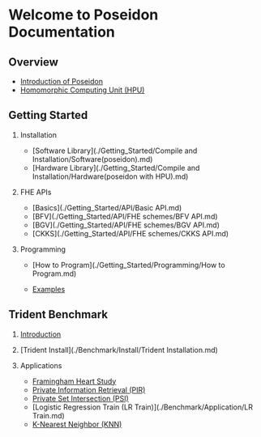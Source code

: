 # Welcome to Poseidon Documentation

## Overview

* [Introduction of Poseidon](./Overview/Poseidon_Basics.md)
* [Homomorphic Computing Unit (HPU)](./Overview/HPU.md)



## Getting Started

1. Installation

     * [Software Library](./Getting_Started/Compile and Installation/Software(poseidon).md)
     * [Hardware Library](./Getting_Started/Compile and Installation/Hardware(poseidon with HPU).md)

     

2. FHE APIs

     * [Basics](./Getting_Started/API/Basic API.md)
     * [BFV](./Getting_Started/API/FHE schemes/BFV API.md)
     * [BGV](./Getting_Started/API/FHE schemes/BGV API.md)
     * [CKKS](./Getting_Started/API/FHE schemes/CKKS API.md)

     

3. Programming

     * [How to Program](./Getting_Started/Programming/How to Program.md)

     * [Examples](./Getting_Started/Programming/Examples.md)




## Trident Benchmark

1. [Introduction](./Benchmark/Introduction/Introduction.md)

2. [Trident Install](./Benchmark/Install/Trident Installation.md)

3. Applications
     * [Framingham Heart Study](./Benchmark/Application/Framingham.md)
     * [Private Information Retrieval (PIR)](./Benchmark/Application/pir_bfv.md)
     * [Private Set Intersection (PSI)](./Benchmark/Application/PSI.md)
     * [Logistic Regression Train (LR Train)](./Benchmark/Application/LR Train.md)
     * [K-Nearest Neighbor (KNN)](./Benchmark/Application/knn.md)
